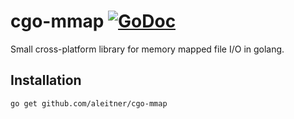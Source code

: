 # cgo-mmap [![GoDoc](https://godoc.org/github.com/nitishm/go-rejson?status.svg)](https://godoc.org/github.com/aleitner/cgo-mmap)

Small cross-platform library for memory mapped file I/O in golang.

## Installation

```
go get github.com/aleitner/cgo-mmap
```